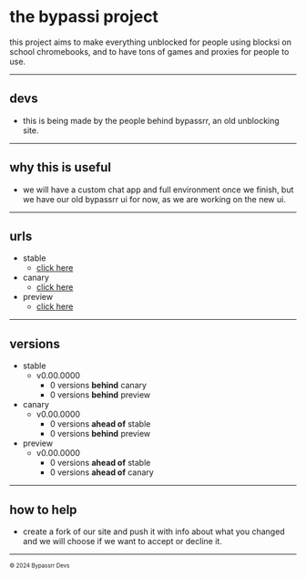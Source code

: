 <!--
DEVS!
Please remember to update this in bypas-si/.github/profile/README.md
Thank you!
-->

# the bypassi project
this project aims to make everything unblocked for people using blocksi on school chromebooks, and to have tons of games and proxies for people to use.
- - -
## devs
- this is being made by the people behind bypassrr, an old unblocking site.
- - -
## why this is useful
- we will have a custom chat app and full environment once we finish, but we have our old bypassrr ui for now, as we are working on the new ui.
- - - 
## urls
- stable
  - [click here](http://byp.assi.cl/)
- canary
  - [click here](http://byp.assi.cl/canary/)
- preview
  - [click here](http://byp.assi.cl/preview/)
- - - 
## versions
- stable
  - v0.00.0000
    - 0 versions **behind** canary
    - 0 versions **behind** preview
- canary
  - v0.00.0000
    - 0 versions **ahead of** stable
    - 0 versions **behind** preview
- preview
  - v0.00.0000
    - 0 versions **ahead of** stable
    - 0 versions **ahead of** canary
- - -
## how to help
- create a fork of our site and push it with info about what you changed and we will choose if we want to accept or decline it.
- - -
<sub><sup>© 2024 Bypassrr Devs</sup></sub>
